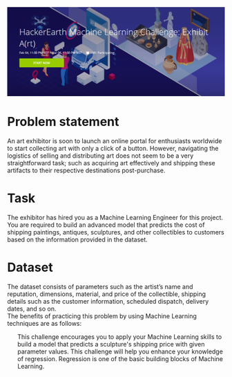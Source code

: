 <img src="exhibit.PNG" />

<div>
  <div>
    <h1>Problem statement</h1>
  </div>
  <div>
    An art exhibitor is soon to launch an online portal for enthusiasts worldwide to start collecting art with only a click of a button. However, navigating the logistics of             selling and distributing art does not seem to be a very straightforward task; such as acquiring art effectively and shipping these artifacts to their respective destinations       post-purchase.
  </div>
  
  <div>
    <h1>Task</h1>
  </div>
  <div>
    The exhibitor has hired you as a Machine Learning Engineer for this project. You are required to build an advanced model that predicts the cost of shipping paintings,                antiques, sculptures, and other collectibles to customers based on the information provided in the dataset.
  </div>
  
  <div>
    <h1>Dataset</h1>
  </div>
  <div>
    <div>
        The dataset consists of parameters such as the artist’s name and reputation, dimensions, material, and price of the collectible, shipping details such as the customer              information, scheduled dispatch, delivery dates, and so on.  
    </div>
    <div>
      <div>The benefits of practicing this problem by using Machine Learning techniques are as follows:</div>
      <ol>
        <lil>This challenge encourages you to apply your Machine Learning skills to build a model that predicts a sculpture's shipping price with given parameter values.</li>
        <lil>This challenge will help you enhance your knowledge of regression. Regression is one of the basic building blocks of Machine Learning.</li>
      </ol> 
    </div>
  </div>
</div>
